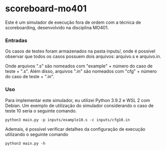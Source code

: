 # scoreboard-mo401

Este é um simulador de execução fora de ordem com a técnica de scoreboarding, desenvolvido na disciplina MO401.

### Entradas

Os casos de testes foram armazenados na pasta inputs/, onde é possível observar que todos os casos possuem dois arquivos: arquivo.s e arquivo.in.

Onde arquivos ".s" são nomeados com "example" + número do caso de teste + ".s". Além disso, arquivos ".in" são nomeados com "cfg" + número do caso de teste + ".in".

### Uso 

Para implementar este simulador, eu utilizei Python 3.9.2 e WSL 2 com Debian.
Um exemplo de utilização do simulador considerando o caso de teste 10 seria o seguinte comando.

```
python3 main.py -p inputs/example10.s -c inputs/cfg10.in
```

Ademais, é possível verificar detalhes da configuração de execução utilizando o seguinte comando

```
python3 main.py -h
```

